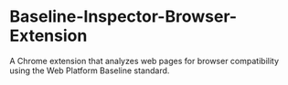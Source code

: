 # Baseline-Inspector-Browser-Extension
A Chrome extension that analyzes web pages for browser compatibility using the Web Platform Baseline standard.
